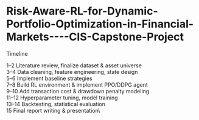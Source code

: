 # Risk-Aware-RL-for-Dynamic-Portfolio-Optimization-in-Financial-Markets----CIS-Capstone-Project

Timeline

1–2	Literature review, finalize dataset & asset universe\
3–4	Data cleaning, feature engineering, state design\
5–6	Implement baseline strategies\
7–8	Build RL environment & implement PPO/DDPG agent\
9–10	Add transaction cost & drawdown penalty modeling\
11–12	Hyperparameter tuning, model training\
13–14	Backtesting, statistical evaluation\
15	Final report writing & presentation\
